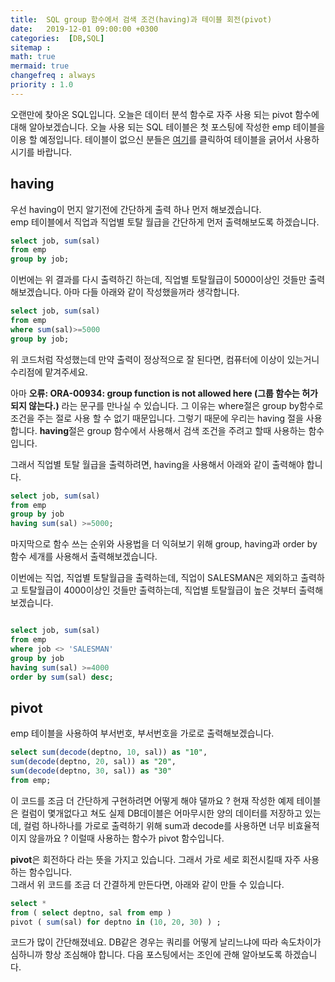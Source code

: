 ```yaml
---
title:  SQL group 함수에서 검색 조건(having)과 테이블 회전(pivot)
date:   2019-12-01 09:00:00 +0300
categories:  [DB,SQL]
sitemap :
math: true
mermaid: true
changefreq : always
priority : 1.0
---
```


오랜만에 찾아온 SQL입니다. 오늘은 데이터 분석 함수로 자주 사용 되는 pivot 함수에 대해 알아보겠습니다.
오늘 사용 되는 SQL 테이블은 첫 포스팅에 작성한 emp 테이블을 이용 할 예정입니다. 테이블이 없으신 분들은 [여기](https://kejdev.github.io/SQL-Grammar-1)를 클릭하여 테이블을 긁어서 사용하시기를 바랍니다.

## having  

우선 having이 먼지 알기전에 간단하게 출력 하나 먼저 해보겠습니다.  
emp 테이블에서 직업과 직업별 토탈 월급을 간단하게 먼저 출력해보도록 하겠습니다.  

```sql
select job, sum(sal)
from emp
group by job;
```

이번에는 위 결과를 다시 출력하긴 하는데, 직업별 토탈월급이 5000이상인 것들만 출력 해보겠습니다. 아마 다들 아래와 같이 작성했을꺼라 생각합니다.  

```sql
select job, sum(sal)
from emp
where sum(sal)>=5000
group by job;
```

위 코드처럼 작성했는데 만약 출력이 정상적으로 잘 된다면, 컴퓨터에 이상이 있는거니 수리점에 맡겨주세요.  

아마 **오류: ORA-00934: group function is not allowed here (그룹 함수는 허가되지 않는다.)** 라는 문구를 만나실 수 있습니다. 
그 이유는 where절은 group by함수로 조건을 주는 절로 사용 할 수 없기 때문입니다. 그렇기 때문에 우리는 having 절을 사용합니다. **having**절은 group 함수에서 사용해서 검색 조건을 주려고 할때 사용하는 함수입니다.

그래서 직업별 토탈 월급을 출력하려면, having을 사용해서 아래와 같이 출력해야 합니다.

```sql
select job, sum(sal)
from emp
group by job
having sum(sal) >=5000;
```

마지막으로 함수 쓰는 순위와 사용법을 더 익혀보기 위해 group, having과 order by 함수 세개를 사용해서 출력해보겠습니다.  

이번에는 직업, 직업별 토탈월급을 출력하는데, 직업이 SALESMAN은 제외하고 출력하고 토탈월급이 4000이상인 것들만 출력하는데, 직업별 토탈월급이 높은 것부터 출력해보겠습니다.


```sql

select job, sum(sal)
from emp
where job <> 'SALESMAN'
group by job
having sum(sal) >=4000
order by sum(sal) desc;
```
## pivot  

emp 테이블을 사용하여 부서번호, 부서번호을 가로로  출력해보겠습니다.


```sql
select sum(decode(deptno, 10, sal)) as "10",
sum(decode(deptno, 20, sal)) as "20",
sum(decode(deptno, 30, sal)) as "30"
from emp;
```

이 코드를 조금 더 간단하게 구현하려면 어떻게 해야 댈까요 ? 현재 작성한 예제 테이블은 컬럼이 몇개없다고 쳐도 실제 DB데이블은 어마무시한 양의 데이터를 저장하고 있는데, 컬럼 하나하나를 가로로 출력하기 위해  sum과 decode를 사용하면 너무 비효율적이지 않을까요 ? 이럴때 사용하는 함수가 pivot 함수입니다.

**pivot**은 회전하다 라는 뜻을 가지고 있습니다. 그래서 가로 세로 회전시킬때 자주 사용하는 함수입니다.  
그래서 위 코드를 조금 더 간결하게 만든다면, 아래와 같이 만들 수 있습니다. 

```sql
select *
from ( select deptno, sal from emp ) 
pivot ( sum(sal) for deptno in (10, 20, 30) ) ;
```

코드가 많이 간단해졌네요. DB같은 경우는 쿼리를 어떻게 날리느냐에 따라 속도차이가 심하니까 항상 조심해야 합니다. 다음 포스팅에서는 조인에 관해 알아보도록 하겠습니다.
